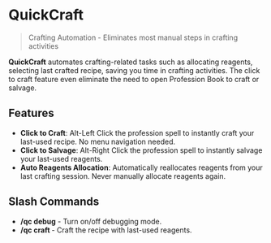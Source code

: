 # QuickCraft

> Crafting Automation - Eliminates most manual steps in crafting activities

**QuickCraft** automates crafting-related tasks such as allocating reagents, selecting last crafted recipe, saving you time in crafting activities. The click to craft feature even eliminate the need to open Profession Book to craft or salvage.

## Features

- **Click to Craft**: Alt-Left Click the profession spell to instantly craft your last-used recipe. No menu navigation needed.
- **Click to Salvage**: Alt-Right Click the profession spell to instantly salvage your last-used reagents.
- **Auto Reagents Allocation**: Automatically reallocates reagents from your last crafting session. Never manually allocate reagents again.

## Slash Commands

- **/qc debug** - Turn on/off debugging mode.
- **/qc craft <recipeID>** - Craft the recipe with last-used reagents.